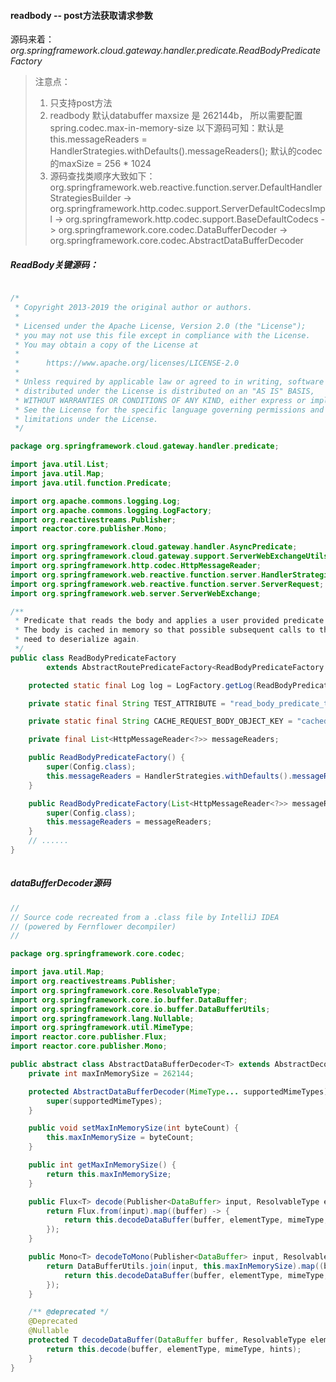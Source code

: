 #### readbody -- post方法获取请求参数
源码来着：*org.springframework.cloud.gateway.handler.predicate.ReadBodyPredicateFactory*

> 注意点：
> 1. 只支持post方法
> 2. readbody 默认databuffer maxsize 是 262144b， 所以需要配置spring.codec.max-in-memory-size
以下源码可知：默认是this.messageReaders = HandlerStrategies.withDefaults().messageReaders();
默认的codec的maxSize = 256 * 1024
> 3. 源码查找类顺序大致如下：
> org.springframework.web.reactive.function.server.DefaultHandlerStrategiesBuilder
> -> org.springframework.http.codec.support.ServerDefaultCodecsImpl
> -> org.springframework.http.codec.support.BaseDefaultCodecs
> -> org.springframework.core.codec.DataBufferDecoder
> -> org.springframework.core.codec.AbstractDataBufferDecoder

##### ReadBody关键源码：

```java

/*
 * Copyright 2013-2019 the original author or authors.
 *
 * Licensed under the Apache License, Version 2.0 (the "License");
 * you may not use this file except in compliance with the License.
 * You may obtain a copy of the License at
 *
 *      https://www.apache.org/licenses/LICENSE-2.0
 *
 * Unless required by applicable law or agreed to in writing, software
 * distributed under the License is distributed on an "AS IS" BASIS,
 * WITHOUT WARRANTIES OR CONDITIONS OF ANY KIND, either express or implied.
 * See the License for the specific language governing permissions and
 * limitations under the License.
 */

package org.springframework.cloud.gateway.handler.predicate;

import java.util.List;
import java.util.Map;
import java.util.function.Predicate;

import org.apache.commons.logging.Log;
import org.apache.commons.logging.LogFactory;
import org.reactivestreams.Publisher;
import reactor.core.publisher.Mono;

import org.springframework.cloud.gateway.handler.AsyncPredicate;
import org.springframework.cloud.gateway.support.ServerWebExchangeUtils;
import org.springframework.http.codec.HttpMessageReader;
import org.springframework.web.reactive.function.server.HandlerStrategies;
import org.springframework.web.reactive.function.server.ServerRequest;
import org.springframework.web.server.ServerWebExchange;

/**
 * Predicate that reads the body and applies a user provided predicate to run on the body.
 * The body is cached in memory so that possible subsequent calls to the predicate do not
 * need to deserialize again.
 */
public class ReadBodyPredicateFactory
		extends AbstractRoutePredicateFactory<ReadBodyPredicateFactory.Config> {

	protected static final Log log = LogFactory.getLog(ReadBodyPredicateFactory.class);

	private static final String TEST_ATTRIBUTE = "read_body_predicate_test_attribute";

	private static final String CACHE_REQUEST_BODY_OBJECT_KEY = "cachedRequestBodyObject";

	private final List<HttpMessageReader<?>> messageReaders;

	public ReadBodyPredicateFactory() {
		super(Config.class);
		this.messageReaders = HandlerStrategies.withDefaults().messageReaders();
	}

	public ReadBodyPredicateFactory(List<HttpMessageReader<?>> messageReaders) {
		super(Config.class);
		this.messageReaders = messageReaders;
	}
	// ......
}
	
```
##### dataBufferDecoder源码

```java
//
// Source code recreated from a .class file by IntelliJ IDEA
// (powered by Fernflower decompiler)
//

package org.springframework.core.codec;

import java.util.Map;
import org.reactivestreams.Publisher;
import org.springframework.core.ResolvableType;
import org.springframework.core.io.buffer.DataBuffer;
import org.springframework.core.io.buffer.DataBufferUtils;
import org.springframework.lang.Nullable;
import org.springframework.util.MimeType;
import reactor.core.publisher.Flux;
import reactor.core.publisher.Mono;

public abstract class AbstractDataBufferDecoder<T> extends AbstractDecoder<T> {
    private int maxInMemorySize = 262144;

    protected AbstractDataBufferDecoder(MimeType... supportedMimeTypes) {
        super(supportedMimeTypes);
    }

    public void setMaxInMemorySize(int byteCount) {
        this.maxInMemorySize = byteCount;
    }

    public int getMaxInMemorySize() {
        return this.maxInMemorySize;
    }

    public Flux<T> decode(Publisher<DataBuffer> input, ResolvableType elementType, @Nullable MimeType mimeType, @Nullable Map<String, Object> hints) {
        return Flux.from(input).map((buffer) -> {
            return this.decodeDataBuffer(buffer, elementType, mimeType, hints);
        });
    }

    public Mono<T> decodeToMono(Publisher<DataBuffer> input, ResolvableType elementType, @Nullable MimeType mimeType, @Nullable Map<String, Object> hints) {
        return DataBufferUtils.join(input, this.maxInMemorySize).map((buffer) -> {
            return this.decodeDataBuffer(buffer, elementType, mimeType, hints);
        });
    }

    /** @deprecated */
    @Deprecated
    @Nullable
    protected T decodeDataBuffer(DataBuffer buffer, ResolvableType elementType, @Nullable MimeType mimeType, @Nullable Map<String, Object> hints) {
        return this.decode(buffer, elementType, mimeType, hints);
    }
}
```
